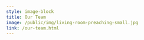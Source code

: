 ```yaml
---
style: image-block
title: Our Team
image: /public/img/living-room-preaching-small.jpg
link: /our-team.html
---
```

